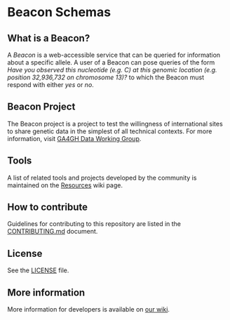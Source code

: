 # Beacon Schemas

## What is a Beacon?

A _Beacon_ is a web-accessible service that can be queried for information about a specific allele. A user of a Beacon can pose queries of the form _Have you observed this nucleotide (e.g. C) at this genomic location (e.g. position 32,936,732 on chromosome 13)?_ to which the Beacon must respond with either _yes_ or _no_.

## Beacon Project

The Beacon project is a project to test the willingness of international sites to share genetic data in the simplest of all technical contexts. For more information, visit [GA4GH Data Working Group](http://ga4gh.org/#/beacon).

## Tools

A list of related tools and projects developed by the community is maintained on the [Resources](https://github.com/ga4gh/beacon-team/wiki/Resources) wiki page.

## How to contribute

Guidelines for contributing to this repository are listed in the [CONTRIBUTING.md](CONTRIBUTING.md) document.

## License

See the [LICENSE](LICENSE) file.

## More information

More information for developers is available on [our wiki](https://github.com/ga4gh/beacon-team/wiki).
